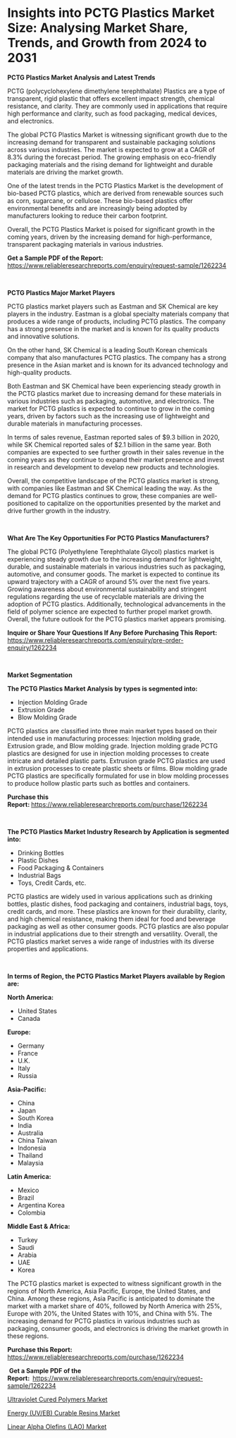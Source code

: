<p><h1>Insights into PCTG Plastics Market Size: Analysing Market Share, Trends, and Growth from 2024 to 2031</h1></p><p><strong>PCTG Plastics Market Analysis and Latest Trends</strong></p>
<p><p>PCTG (polycyclohexylene dimethylene terephthalate) Plastics are a type of transparent, rigid plastic that offers excellent impact strength, chemical resistance, and clarity. They are commonly used in applications that require high performance and clarity, such as food packaging, medical devices, and electronics.</p><p>The global PCTG Plastics Market is witnessing significant growth due to the increasing demand for transparent and sustainable packaging solutions across various industries. The market is expected to grow at a CAGR of 8.3% during the forecast period. The growing emphasis on eco-friendly packaging materials and the rising demand for lightweight and durable materials are driving the market growth.</p><p>One of the latest trends in the PCTG Plastics Market is the development of bio-based PCTG plastics, which are derived from renewable sources such as corn, sugarcane, or cellulose. These bio-based plastics offer environmental benefits and are increasingly being adopted by manufacturers looking to reduce their carbon footprint.</p><p>Overall, the PCTG Plastics Market is poised for significant growth in the coming years, driven by the increasing demand for high-performance, transparent packaging materials in various industries.</p></p>
<p><strong>Get a Sample PDF of the Report:&nbsp;</strong> <a href="https://www.reliableresearchreports.com/enquiry/request-sample/1262234">https://www.reliableresearchreports.com/enquiry/request-sample/1262234</a></p>
<p>&nbsp;</p>
<p><strong>PCTG Plastics Major Market Players</strong></p>
<p><p>PCTG plastics market players such as Eastman and SK Chemical are key players in the industry. Eastman is a global specialty materials company that produces a wide range of products, including PCTG plastics. The company has a strong presence in the market and is known for its quality products and innovative solutions.</p><p>On the other hand, SK Chemical is a leading South Korean chemicals company that also manufactures PCTG plastics. The company has a strong presence in the Asian market and is known for its advanced technology and high-quality products.</p><p>Both Eastman and SK Chemical have been experiencing steady growth in the PCTG plastics market due to increasing demand for these materials in various industries such as packaging, automotive, and electronics. The market for PCTG plastics is expected to continue to grow in the coming years, driven by factors such as the increasing use of lightweight and durable materials in manufacturing processes.</p><p>In terms of sales revenue, Eastman reported sales of $9.3 billion in 2020, while SK Chemical reported sales of $2.1 billion in the same year. Both companies are expected to see further growth in their sales revenue in the coming years as they continue to expand their market presence and invest in research and development to develop new products and technologies.</p><p>Overall, the competitive landscape of the PCTG plastics market is strong, with companies like Eastman and SK Chemical leading the way. As the demand for PCTG plastics continues to grow, these companies are well-positioned to capitalize on the opportunities presented by the market and drive further growth in the industry.</p></p>
<p>&nbsp;</p>
<p><strong>What Are The Key Opportunities For PCTG Plastics Manufacturers?</strong></p>
<p><p>The global PCTG (Polyethylene Terephthalate Glycol) plastics market is experiencing steady growth due to the increasing demand for lightweight, durable, and sustainable materials in various industries such as packaging, automotive, and consumer goods. The market is expected to continue its upward trajectory with a CAGR of around 5% over the next five years. Growing awareness about environmental sustainability and stringent regulations regarding the use of recyclable materials are driving the adoption of PCTG plastics. Additionally, technological advancements in the field of polymer science are expected to further propel market growth. Overall, the future outlook for the PCTG plastics market appears promising.</p></p>
<p><strong>Inquire or Share Your Questions If Any Before Purchasing This Report:</strong> <a href="https://www.reliableresearchreports.com/enquiry/pre-order-enquiry/1262234">https://www.reliableresearchreports.com/enquiry/pre-order-enquiry/1262234</a></p>
<p>&nbsp;</p>
<p><strong>Market Segmentation</strong></p>
<p><strong>The PCTG Plastics Market Analysis by types is segmented into:</strong></p>
<p><ul><li>Injection Molding Grade</li><li>Extrusion Grade</li><li>Blow Molding Grade</li></ul></p>
<p><p>PCTG plastics are classified into three main market types based on their intended use in manufacturing processes: Injection molding grade, Extrusion grade, and Blow molding grade. Injection molding grade PCTG plastics are designed for use in injection molding processes to create intricate and detailed plastic parts. Extrusion grade PCTG plastics are used in extrusion processes to create plastic sheets or films. Blow molding grade PCTG plastics are specifically formulated for use in blow molding processes to produce hollow plastic parts such as bottles and containers.</p></p>
<p><strong>Purchase this Report:&nbsp;</strong><a href="https://www.reliableresearchreports.com/purchase/1262234">https://www.reliableresearchreports.com/purchase/1262234</a></p>
<p>&nbsp;</p>
<p><strong>The PCTG Plastics Market Industry Research by Application is segmented into:</strong></p>
<p><ul><li>Drinking Bottles</li><li>Plastic Dishes</li><li>Food Packaging & Containers</li><li>Industrial Bags</li><li>Toys, Credit Cards, etc.</li></ul></p>
<p><p>PCTG plastics are widely used in various applications such as drinking bottles, plastic dishes, food packaging and containers, industrial bags, toys, credit cards, and more. These plastics are known for their durability, clarity, and high chemical resistance, making them ideal for food and beverage packaging as well as other consumer goods. PCTG plastics are also popular in industrial applications due to their strength and versatility. Overall, the PCTG plastics market serves a wide range of industries with its diverse properties and applications.</p></p>
<p>&nbsp;</p>
<p><strong>In terms of Region, the PCTG Plastics Market Players available by Region are:</strong></p>
<p>
    <p> <strong> North America: </strong>
        <ul>
            <li>United States</li>
            <li>Canada</li>
        </ul>
        </p> 
    <p> <strong> Europe: </strong>
        <ul>
            <li>Germany</li>
            <li>France</li>
            <li>U.K.</li>
            <li>Italy</li>
            <li>Russia</li>
        </ul>
        </p> 
    <p> <strong> Asia-Pacific: </strong>
        <ul>
            <li>China</li>
            <li>Japan</li>
            <li>South Korea</li>
            <li>India</li>
            <li>Australia</li>
            <li>China Taiwan</li>
            <li>Indonesia</li>
            <li>Thailand</li>
            <li>Malaysia</li>
        </ul>
        </p> 
    <p> <strong> Latin America: </strong>
        <ul>
            <li>Mexico</li>
            <li>Brazil</li>
            <li>Argentina Korea</li>
            <li>Colombia</li>
        </ul>
        </p> 
    <p> <strong> Middle East & Africa: </strong>
        <ul>
            <li>Turkey</li>
            <li>Saudi</li>
            <li>Arabia</li>
            <li>UAE</li>
            <li>Korea</li>
        </ul>
    </p>
    </p>
<p><p>The PCTG plastics market is expected to witness significant growth in the regions of North America, Asia Pacific, Europe, the United States, and China. Among these regions, Asia Pacific is anticipated to dominate the market with a market share of 40%, followed by North America with 25%, Europe with 20%, the United States with 10%, and China with 5%. The increasing demand for PCTG plastics in various industries such as packaging, consumer goods, and electronics is driving the market growth in these regions.</p></p>
<p><strong>Purchase this Report: </strong><a href="https://www.reliableresearchreports.com/purchase/1262234">https://www.reliableresearchreports.com/purchase/1262234</a></p>
<p>&nbsp;<strong>Get a Sample PDF of the Report:&nbsp;&nbsp;</strong><a href="https://www.reliableresearchreports.com/enquiry/request-sample/1262234">https://www.reliableresearchreports.com/enquiry/request-sample/1262234</a></p>
<p><strong></strong></p>
<p><p><a href="https://github.com/redneck06/Market-Research-Report-List-2/blob/main/ultraviolet-cured-polymers-market.md">Ultraviolet Cured Polymers Market</a></p><p><a href="https://github.com/nicoletavirag/Market-Research-Report-List-2/blob/main/energy-uveb-curable-resins-market.md">Energy (UV/EB) Curable Resins Market</a></p><p><a href="https://github.com/mauripalmi/Market-Research-Report-List-2/blob/main/linear-alpha-olefins-lao-market.md">Linear Alpha Olefins (LAO) Market</a></p></p>